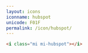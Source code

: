 ```yaml
---
layout: icons
iconname: hubspot
unicode: F01F
permalink: /icon/hubspot/
---
```


``` html
<i class="mi mi-hubspot"></i>
```
